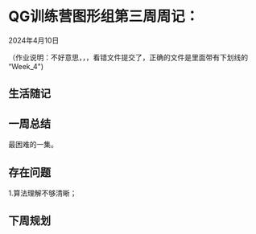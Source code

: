 # QG训练营图形组第三周周记：
2024年4月10日

（作业说明：不好意思，，，看错文件提交了，正确的文件是里面带有下划线的 “Week_4")

## 生活随记



## 一周总结

最困难的一集。

## 存在问题

1.算法理解不够清晰；

## 下周规划



